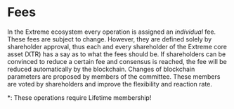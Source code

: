 # Fees

In the Extreme ecosystem every operation is assigned an *individual* fee.
These fees are subject to change. However, they are defined solely by
shareholder approval, thus each and every shareholder of the Extreme core
asset (XTR) has a say as to what the fees should be. If shareholders can be
convinced to reduce a certain fee and consensus is reached, the fee will be
reduced automatically by the blockchain. Changes of blockchain parameters are
proposed by members of the committee. These members are voted by shareholders
and improve the flexibility and reaction rate.

\*: These operations require Lifetime membership!
